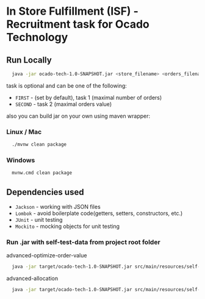 # In Store Fulfillment (ISF) - Recruitment task for Ocado Technology


## Run Locally

```bash
  java -jar ocado-tech-1.0-SNAPSHOT.jar <store_filename> <orders_filename> [task]
```
 task is optional and can be one of the following:
- `FIRST` - (set by default), task 1 (maximal number of orders)
- `SECOND` - task 2 (maximal orders value)

also you can build jar on your own using maven wrapper:

### Linux / Mac
```bash
  ./mvnw clean package
```

### Windows
```bash
  mvnw.cmd clean package
```

## Dependencies used

- `Jackson` - working with JSON files
- `Lombok` - avoid boilerplate code(getters, setters, constructors, etc.)
- `JUnit` - unit testing
- `Mockito` - mocking objects for unit testing

### Run .jar with self-test-data from project root folder

advanced-optimize-order-value
```bash
  java -jar target/ocado-tech-1.0-SNAPSHOT.jar src/main/resources/self-test-data/advanced-optimize-order-value/store.json src/main/resources/self-test-data/advanced-optimize-order-value/orders.json SECOND
```

advanced-allocation
```bash
  java -jar target/ocado-tech-1.0-SNAPSHOT.jar src/main/resources/self-test-data/advanced-allocation/store.json src/main/resources/self-test-data/advanced-allocation/orders.json
```


